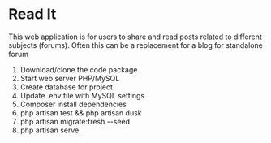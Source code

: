 # Read It

This web application is for users to share and read posts related to different subjects (forums).  Often this can be a replacement for a
blog for standalone forum

1. Download/clone the code package
2. Start web server PHP/MySQL
3. Create database for project
4. Update .env file with MySQL settings
5. Composer install dependencies
6. php artisan test && php artisan dusk
7. php artisan migrate:fresh --seed
8. php artisan serve

